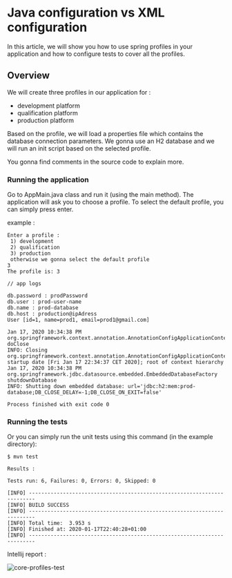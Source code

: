# Java configuration vs XML configuration

In this article, we will show you how to use spring profiles in your application and how to configure tests to cover all the profiles.

## Overview

We will create three profiles in our application for :

- development platform
- qualification platform
- production platform

Based on the profile, we will load a properties file which contains the database connection parameters. We gonna use an H2 database and we will run an init script based on the selected profile.

You gonna find comments in the source code to explain more.

### Running the application

Go to AppMain.java class and run it (using the main method). The application will ask you to choose a profile. To select the default profile, you can simply press enter.

example :
```log
Enter a profile : 
 1) development 
 2) qualification 
 3) production 
 otherwise we gonna select the default profile
3
The profile is: 3

// app logs

db.password : prodPassword
db.user : prod-user-name
db.name : prod-database
db.host : production@ipAdress
User [id=1, name=prod1, email=prod1@gmail.com]

Jan 17, 2020 10:34:38 PM org.springframework.context.annotation.AnnotationConfigApplicationContext doClose
INFO: Closing org.springframework.context.annotation.AnnotationConfigApplicationContext@5910e440: startup date [Fri Jan 17 22:34:37 CET 2020]; root of context hierarchy
Jan 17, 2020 10:34:38 PM org.springframework.jdbc.datasource.embedded.EmbeddedDatabaseFactory shutdownDatabase
INFO: Shutting down embedded database: url='jdbc:h2:mem:prod-database;DB_CLOSE_DELAY=-1;DB_CLOSE_ON_EXIT=false'

Process finished with exit code 0
```

### Running the tests

Or you can simply run the unit tests using this command (in the example directory):

```shell script
$ mvn test
```

```log
Results :

Tests run: 6, Failures: 0, Errors: 0, Skipped: 0

[INFO] ------------------------------------------------------------------------
[INFO] BUILD SUCCESS
[INFO] ------------------------------------------------------------------------
[INFO] Total time:  3.953 s
[INFO] Finished at: 2020-01-17T22:40:28+01:00
[INFO] ------------------------------------------------------------------------

```

Intellij report :

![core-profiles-test](https://user-images.githubusercontent.com/16627692/72648182-b3968180-397a-11ea-9aae-8acc2dde0f50.png)
